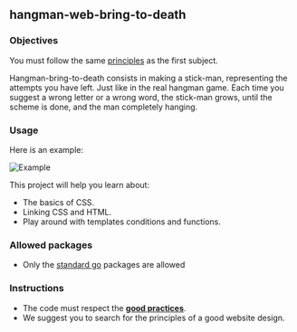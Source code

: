 ## hangman-web-bring-to-death

### Objectives

You must follow the same [principles](https://github.com/Lyon-Ynov-Campus/YTrack/tree/master/subjects/hangman/hangman-web) as the first subject.

Hangman-bring-to-death consists in making a stick-man, representing the attempts you have left. Just like in the real hangman game.
Each time you suggest a wrong letter or a wrong word, the stick-man grows, until the scheme is done, and the man completely hanging.

### Usage
 
Here is an example:

![Example](https://i.imgur.com/bttnJyb.gif)

This project will help you learn about:

- The basics of CSS.
- Linking CSS and HTML.
- Play around with templates conditions and functions.

### Allowed packages

- Only the [standard go](https://golang.org/pkg/) packages are allowed

### Instructions

- The code must respect the [**good practices**](https://public.01-edu.org/subjects/good-practices/).
- We suggest you to search for the principles of a good website design.
